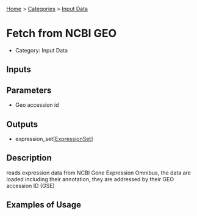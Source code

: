 
[Home](../../../index.html) > [Categories](../../index.html) > [Input Data](index.html)

# Fetch from NCBI GEO

* Category: Input Data

## Inputs



## Parameters

* Geo accession id

## Outputs

* expression_set[[ExpressionSet](../../../data_types.html#expressionset)]

## Description

  reads expression data from NCBI Gene Expression Omnibus, the data are loaded including their annotation, they are addressed by their GEO accession ID (GSE)

## Examples of Usage
        